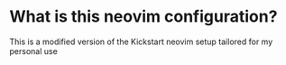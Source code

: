 # What is this neovim configuration?

This is a modified version of the Kickstart neovim setup tailored for my personal use
